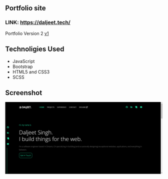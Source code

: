 ## Portfolio site 

### LINK: https://daljeet.tech/

Portfolio Version 2  [v1](https://github.com/Daljeet-sandhu/Portfolio-v1)

## Technoligies Used
* JavaScript
* Bootstrap
* HTML5 and CSS3
* SCSS

## Screenshot
![picture alt](./img/screenshot.png)
